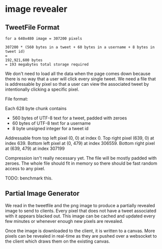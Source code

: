 # image revealer

## TweetFile Format

    for a 640x480 image = 307200 pixels
         
    307200 * (560 bytes in a tweet + 60 bytes in a username + 8 bytes in tweet id)
    =
    192,921,600 bytes
    = 193 megabytes total storage required

We don't need to load all the data when the page comes down because there is no way that a user will click every single tweet. We need a file that is addressable by pixel so that a user can view the associated tweet by intentionally clicking a specific pixel.

File format:                             

Each 628 byte chunk contains

* 560 bytes of UTF-8 text for a tweet, padded with zeroes 
* 60 bytes of UTF-8 text for a username 
* 8 byte unsigned integer for a tweet id 

Addressable from top left pixel (0, 0) at index 0. Top right pixel (639, 0) at index 639.
Bottom left pixel at (0, 479) at index 306559. Bottom right pixel at (639, 479) at index 307199

Compression isn't really necessary yet. The file will be mostly padded with zeroes. The whole file should fit in memory so there should be fast random access to any pixel. 

TODO: benchmark this.


## Partial Image Generator

We read in the tweetfile and the png image to produce a partially revealed image to send to clients. Every pixel that does not have a tweet associated with it appears blacked out. This image can be cached and updated every few minutes or whenever enough new pixels are revealed.

Once the image is downloaded to the client, it is written to a canvas. More pixels can be revealed in real-time as they are pushed over a websocket to the client which draws them on the existing canvas. 








